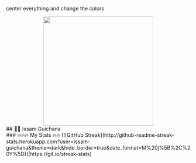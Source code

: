 center everything and change the colors 
<div id="header" align="center">
    <img src="https://media3.giphy.com/media/v1.Y2lkPTc5MGI3NjExY3Zwd3V0OTIxbmVtYW82MmVjdzlycWVrNWhodHY5ODk3c2JlOXpyZCZlcD12MV9pbnRlcm5hbF9naWZfYnlfaWQmY3Q9Zw/cnhpl4IeYgU7MCBdV2/giphy.gif" width="300px"/>
</div>
 ## 👨‍💻 Issam Guichana
<br />
### 🔥🔥🔥 My Stats 🔥🔥 
[![GitHub Streak](http://github-readme-streak-stats.herokuapp.com?user=issam-guichana&theme=dark&hide_border=true&date_format=M%20j%5B%2C%20Y%5D)](https://git.io/streak-stats)
